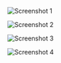 ![Screenshot 1](https://github.com/user-attachments/assets/f9809abc-5d19-4cff-ae4d-6259a14b6dfc)

![Screenshot 2](https://github.com/user-attachments/assets/baaea849-617b-4972-a438-57eadca4a019)

![Screenshot 3](https://github.com/user-attachments/assets/1dea5d08-23c5-4e60-9a50-cc8873de3cb1)

![Screenshot 4](https://github.com/user-attachments/assets/43eb2eb5-086c-45fe-8c49-f732256165d3)
